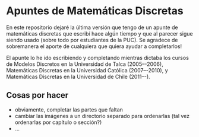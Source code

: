 # Apuntes de Matemáticas Discretas

En este repositorio dejaré la última versión que tengo de un apunte de matemáticas discretas que escribí hace algún tiempo y que al parecer sigue siendo usado (sobre todo por estudiantes de la PUC). Se agradece de sobremanera el aporte de cualquiera que quiera ayudar a completarlos!

El apunte lo he ido escribiendo y completando mientras dictaba los cursos de Modelos Discretos en la Universidad de Talca (2005–-2006), Matemáticas Discretas en la Universidad Católica (2007–-2010), y Matemáticas Discretas en la Universidad de Chile (2011–-).


## Cosas por hacer

- obviamente, completar las partes que faltan
- cambiar las imágenes a un directorio separado para ordenarlas (tal vez ordenarlas por capítulo o sección?)
- ...

